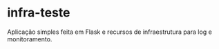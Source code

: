 # infra-teste
Aplicação simples feita em Flask e recursos de infraestrutura para log e monitoramento. 
